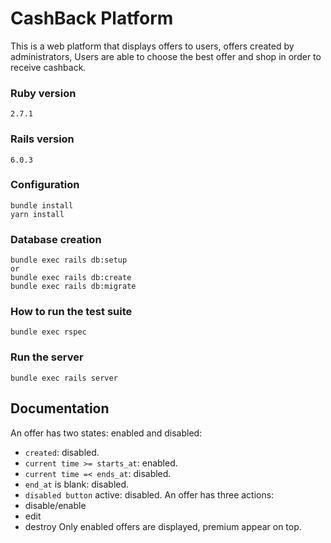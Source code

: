 # CashBack Platform
This is a web platform that displays offers to users, offers created by administrators,
Users are able to choose the best offer and shop in order to receive cashback.

### Ruby version
```
2.7.1
```

### Rails version
```
6.0.3
```

### Configuration
```shell
bundle install
yarn install
```

### Database creation
```shell
bundle exec rails db:setup
or
bundle exec rails db:create
bundle exec rails db:migrate
```

### How to run the test suite
```shell
bundle exec rspec
```

### Run the server
```shell
bundle exec rails server
```

## Documentation

An offer has two states: enabled and disabled:
- `created`: disabled.
- `current time >= starts_at`: enabled.
- `current time =< ends_at`: disabled.
- `end_at` is blank: disabled.
- `disabled button` active: disabled.
An offer has three actions:
- disable/enable
- edit
- destroy
Only enabled offers are displayed, premium appear on top.

